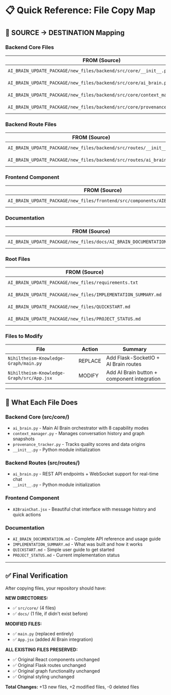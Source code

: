 # 📋 Quick Reference: File Copy Map

## 📁 SOURCE → DESTINATION Mapping

### **Backend Core Files**
| FROM (Source) | TO (Your Repository) | Action |
|---------------|---------------------|--------|
| `AI_BRAIN_UPDATE_PACKAGE/new_files/backend/src/core/__init__.py` | `Nihiltheism-Knowledge-Graph/src/core/__init__.py` | COPY |
| `AI_BRAIN_UPDATE_PACKAGE/new_files/backend/src/core/ai_brain.py` | `Nihiltheism-Knowledge-Graph/src/core/ai_brain.py` | COPY |
| `AI_BRAIN_UPDATE_PACKAGE/new_files/backend/src/core/context_manager.py` | `Nihiltheism-Knowledge-Graph/src/core/context_manager.py` | COPY |
| `AI_BRAIN_UPDATE_PACKAGE/new_files/backend/src/core/provenance_tracker.py` | `Nihiltheism-Knowledge-Graph/src/core/provenance_tracker.py` | COPY |

### **Backend Route Files**
| FROM (Source) | TO (Your Repository) | Action |
|---------------|---------------------|--------|
| `AI_BRAIN_UPDATE_PACKAGE/new_files/backend/src/routes/__init__.py` | `Nihiltheism-Knowledge-Graph/src/routes/__init__.py` | COPY |
| `AI_BRAIN_UPDATE_PACKAGE/new_files/backend/src/routes/ai_brain.py` | `Nihiltheism-Knowledge-Graph/src/routes/ai_brain.py` | COPY |

### **Frontend Component**
| FROM (Source) | TO (Your Repository) | Action |
|---------------|---------------------|--------|
| `AI_BRAIN_UPDATE_PACKAGE/new_files/frontend/src/components/AIBrainChat.jsx` | `Nihiltheism-Knowledge-Graph/src/components/AIBrainChat.jsx` | COPY |

### **Documentation**
| FROM (Source) | TO (Your Repository) | Action |
|---------------|---------------------|--------|
| `AI_BRAIN_UPDATE_PACKAGE/new_files/docs/AI_BRAIN_DOCUMENTATION.md` | `Nihiltheism-Knowledge-Graph/docs/AI_BRAIN_DOCUMENTATION.md` | COPY |

### **Root Files**
| FROM (Source) | TO (Your Repository) | Action |
|---------------|---------------------|--------|
| `AI_BRAIN_UPDATE_PACKAGE/new_files/requirements.txt` | `Nihiltheism-Knowledge-Graph/requirements.txt` | REPLACE |
| `AI_BRAIN_UPDATE_PACKAGE/new_files/IMPLEMENTATION_SUMMARY.md` | `Nihiltheism-Knowledge-Graph/IMPLEMENTATION_SUMMARY.md` | COPY |
| `AI_BRAIN_UPDATE_PACKAGE/new_files/QUICKSTART.md` | `Nihiltheism-Knowledge-Graph/QUICKSTART.md` | COPY |
| `AI_BRAIN_UPDATE_PACKAGE/new_files/PROJECT_STATUS.md` | `Nihiltheism-Knowledge-Graph/PROJECT_STATUS.md` | COPY |

### **Files to Modify**
| File | Action | Summary |
|------|--------|---------|
| `Nihiltheism-Knowledge-Graph/main.py` | REPLACE | Add Flask-SocketIO + AI Brain routes |
| `Nihiltheism-Knowledge-Graph/src/App.jsx` | MODIFY | Add AI Brain button + component integration |

---

## 🎯 What Each File Does

### **Backend Core (src/core/)**
- `ai_brain.py` - Main AI Brain orchestrator with 8 capability modes
- `context_manager.py` - Manages conversation history and graph snapshots  
- `provenance_tracker.py` - Tracks quality scores and data origins
- `__init__.py` - Python module initialization

### **Backend Routes (src/routes/)**
- `ai_brain.py` - REST API endpoints + WebSocket support for real-time chat
- `__init__.py` - Python module initialization

### **Frontend Component**
- `AIBrainChat.jsx` - Beautiful chat interface with message history and quick actions

### **Documentation**
- `AI_BRAIN_DOCUMENTATION.md` - Complete API reference and usage guide
- `IMPLEMENTATION_SUMMARY.md` - What was built and how it works
- `QUICKSTART.md` - Simple user guide to get started
- `PROJECT_STATUS.md` - Current implementation status

---

## ✅ Final Verification

After copying files, your repository should have:

**NEW DIRECTORIES:**
- ✅ `src/core/` (4 files)
- ✅ `docs/` (1 file, if didn't exist before)

**MODIFIED FILES:**
- ✅ `main.py` (replaced entirely)
- ✅ `App.jsx` (added AI Brain integration)

**ALL EXISTING FILES PRESERVED:**
- ✅ Original React components unchanged
- ✅ Original Flask routes unchanged
- ✅ Original graph functionality unchanged
- ✅ Original styling unchanged

**Total Changes:** +13 new files, +2 modified files, -0 deleted files